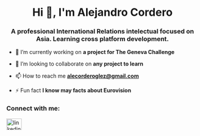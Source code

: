 <h1 align="center">Hi 👋, I'm Alejandro Cordero</h1>
<h3 align="center">A professional International Relations intelectual focused on Asia. Learning cross platform development.</h3>

- 🔭 I’m currently working on **a project for The Geneva Challenge**

- 👯 I’m looking to collaborate on **any project to learn**

- 📫 How to reach me **alecorderoglez@gmail.com**

- ⚡ Fun fact **I know may facts about Eurovision**

<h3 align="left">Connect with me:</h3>
<p align="left">
<a href="https://linkedin.com/in/linkedin.com/in/alekglez" target="blank"><img align="center" src="https://raw.githubusercontent.com/rahuldkjain/github-profile-readme-generator/master/src/images/icons/Social/linked-in-alt.svg" alt="linkedin.com/in/alekglez" height="30" width="40" /></a>
</p>
